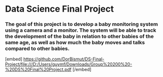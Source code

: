 # Data Science Final Project

### The goal of this project is to develop a baby monitoring system using a camera and a monitor. The system will be able to track the development of the baby in relation to other babies of the same age, as well as how much the baby moves and talks compared to other babies.

[embed] https://github.com/DorBismut/DS-Final-Project/file:///D:/Users/guymf/Downloads/Group%20200%20-%20DS%20Final%20Project.pdf [/embed]
